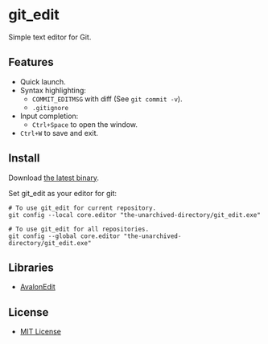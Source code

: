 # git_edit
Simple text editor for Git.

## Features
- Quick launch.
- Syntax highlighting:
    - `COMMIT_EDITMSG` with diff (See ``git commit -v``).
    - `.gitignore`
- Input completion:
    - ``Ctrl+Space`` to open the window.
- ``Ctrl+W`` to save and exit.

## Install
Download [the latest binary](https://github.com/vain0/git_edit/releases/latest).

Set git_edit as your editor for git:

```
# To use git_edit for current repository.
git config --local core.editor "the-unarchived-directory/git_edit.exe"

# To use git_edit for all repositories.
git config --global core.editor "the-unarchived-directory/git_edit.exe"
```

## Libraries
- [AvalonEdit](https://github.com/icsharpcode/AvalonEdit)

## License
- [MIT License](LICENSE.md)
